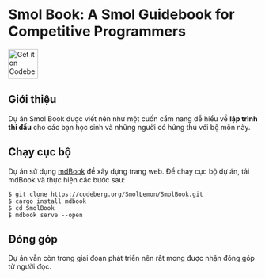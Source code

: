 # Smol Book: A Smol Guidebook for Competitive Programmers

<a href="https://codeberg.org/SmolLemon/SmolBook">
    <img alt="Get it on Codeberg" src="https://get-it-on.codeberg.org/get-it-on-blue-on-white.png" height="60">
</a>

## Giới thiệu

Dự án Smol Book được viết nên như một cuốn cẩm nang dễ hiểu về **lập trình thi đấu** cho các bạn học sinh và những người có hứng thú với bộ môn này.

## Chạy cục bộ

Dự án sử dụng [mdBook](https://rust-lang.github.io/mdBook/) để xây dựng trang web. Để chạy cục bộ dự án, tải mdBook và thực hiện các bước sau:

```shell
$ git clone https://codeberg.org/SmolLemon/SmolBook.git
$ cargo install mdbook
$ cd SmolBook 
$ mdbook serve --open
```
## Đóng góp

Dự án vẫn còn trong giai đoạn phát triển nên rất mong được nhận đóng góp từ người đọc.